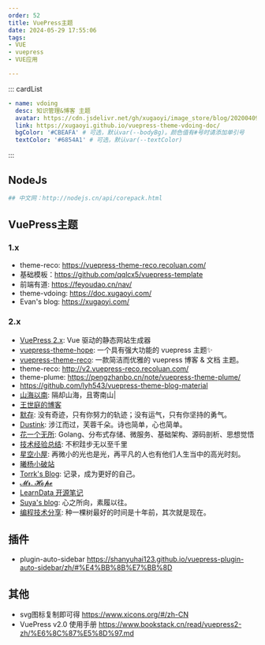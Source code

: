 ```yaml
---
order: 52
title: VuePress主题
date: 2024-05-29 17:55:06
tags:
- VUE
- vuepress
- VUE应用

---
```


::: cardList

```yaml
- name: vdoing
  desc: 知识管理&博客 主题
  avatar: https://cdn.jsdelivr.net/gh/xugaoyi/image_store/blog/20200409124835.png 
  link: https://xugaoyi.github.io/vuepress-theme-vdoing-doc/
  bgColor: '#CBEAFA' # 可选，默认var(--bodyBg)。颜色值有#号时请添加单引号
  textColor: '#6854A1' # 可选，默认var(--textColor)
```

:::

## NodeJs

```bash
## 中文网：http://nodejs.cn/api/corepack.html
```

## VuePress主题

### 1.x

- theme-reco: <https://vuepress-theme-reco.recoluan.com/>
- 基础模板：<https://github.com/qqlcx5/vuepress-template>
- 前端有道: <https://feyoudao.cn/nav/>
- theme-vdoing: <https://doc.xugaoyi.com/>
- Evan's blog: <https://xugaoyi.com/>

### 2.x

- [VuePress 2.x](https://v2.vuepress.vuejs.org/zh/): Vue 驱动的静态网站生成器
- [vuepress-theme-hope](https://vuepress-theme-hope.github.io/v2/zh/): 一个具有强大功能的 vuepress 主题✨
- [vuepress-theme-reco](https://vuepress-theme-reco.recoluan.com/): 一款简洁而优雅的 vuepress 博客 & 文档 主题。
- theme-reco: <http://v2.vuepress-reco.recoluan.com/>
- theme-plume: <https://pengzhanbo.cn/note/vuepress-theme-plume/>
- <https://github.com/lyh543/vuepress-theme-blog-material>
- [山海以南](https://mu-yan.cn/): 隔却山海，且寄南山|
- [王世庭的博客](https://www.wstee.com/)
- [默存](https://typ1805.gitee.io/typ1805/): 没有奇迹，只有你努力的轨迹；没有运气，只有你坚持的勇气。
- [Dustink](https://www.dustink.cn/): 涉江而过，芙蓉千朵。诗也简单，心也简单。
- [花一个无所](http://www.alihanniba.com/): Golang、分布式存储、微服务、基础架构、源码剖析、思想觉悟
- [技术经验总结](https://anyfork.gitee.io/blog-docs/): 不积跬步无以至千里
- [星空小屋](https://www.xk857.com/): 再微小的光也是光，再平凡的人也有他们人生当中的高光时刻。
- [曦杨小破站](https://xiyang6.gitee.io/)
- [Torrk's Blog](https://conimi.com/): 记录，成为更好的自己。
- [𝓜𝓻. 𝓗𝓸𝓹𝓮](https://mrhope.site/)
- [LearnData 开源笔记](https://newzone.top/)
- [Suya's blog](https://www.suyaspace.com/): 心之所向，素履以往。
- [编程技术分享](https://hellogitlab.com/): 种一棵树最好的时间是十年前，其次就是现在。

## 插件

- plugin-auto-sidebar <https://shanyuhai123.github.io/vuepress-plugin-auto-sidebar/zh/#%E4%BB%8B%E7%BB%8D>

## 其他

- svg图标复制即可得 <https://www.xicons.org/#/zh-CN>
- VuePress v2.0 使用手册 <https://www.bookstack.cn/read/vuepress2-zh/%E6%8C%87%E5%8D%97.md>
